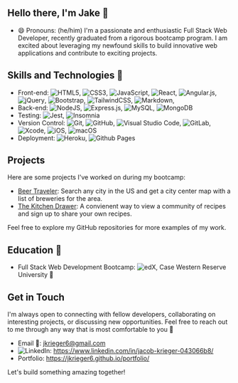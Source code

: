 ## Hello there, I'm Jake 👋
- 😄 Pronouns: (he/him) 
I'm a passionate and enthusiastic Full Stack Web Developer, recently graduated from a rigorous bootcamp program. I am excited about leveraging my newfound skills to build innovative web applications and contribute to exciting projects. 

## Skills and Technologies 🔭

- Front-end: ![HTML5](https://img.shields.io/badge/html5-%23E34F26.svg?style=for-the-badge&logo=html5&logoColor=white), ![CSS3](https://img.shields.io/badge/css3-%231572B6.svg?style=for-the-badge&logo=css3&logoColor=white), ![JavaScript](https://img.shields.io/badge/javascript-%23323330.svg?style=for-the-badge&logo=javascript&logoColor=%23F7DF1E), ![React](https://img.shields.io/badge/react-%2320232a.svg?style=for-the-badge&logo=react&logoColor=%2361DAFB), ![Angular.js](https://img.shields.io/badge/angular.js-%23E23237.svg?style=for-the-badge&logo=angularjs&logoColor=white), ![jQuery](https://img.shields.io/badge/jquery-%230769AD.svg?style=for-the-badge&logo=jquery&logoColor=white), ![Bootstrap](https://img.shields.io/badge/bootstrap-%238511FA.svg?style=for-the-badge&logo=bootstrap&logoColor=white), ![TailwindCSS](https://img.shields.io/badge/tailwindcss-%2338B2AC.svg?style=for-the-badge&logo=tailwind-css&logoColor=white), ![Markdown](https://img.shields.io/badge/markdown-%23000000.svg?style=for-the-badge&logo=markdown&logoColor=white), <!-- ![Swift](https://img.shields.io/badge/swift-F54A2A?style=for-the-badge&logo=swift&logoColor=white) -->
- Back-end: ![NodeJS](https://img.shields.io/badge/node.js-6DA55F?style=for-the-badge&logo=node.js&logoColor=white), ![Express.js](https://img.shields.io/badge/express.js-%23404d59.svg?style=for-the-badge&logo=express&logoColor=%2361DAFB), ![MySQL](https://img.shields.io/badge/mysql-%2300f.svg?style=for-the-badge&logo=mysql&logoColor=white), ![MongoDB](https://img.shields.io/badge/MongoDB-%234ea94b.svg?style=for-the-badge&logo=mongodb&logoColor=white)
- Testing: ![Jest](https://img.shields.io/badge/-jest-%23C21325?style=for-the-badge&logo=jest&logoColor=white), ![Insomnia](https://img.shields.io/badge/Insomnia-black?style=for-the-badge&logo=insomnia&logoColor=5849BE)
- Version Control: ![Git](https://img.shields.io/badge/git-%23F05033.svg?style=for-the-badge&logo=git&logoColor=white), ![GitHub](https://img.shields.io/badge/github-%23121011.svg?style=for-the-badge&logo=github&logoColor=white), ![Visual Studio Code](https://img.shields.io/badge/Visual%20Studio%20Code-0078d7.svg?style=for-the-badge&logo=visual-studio-code&logoColor=white), ![GitLab](https://img.shields.io/badge/gitlab-%23181717.svg?style=for-the-badge&logo=gitlab&logoColor=white), ![Xcode](https://img.shields.io/badge/Xcode-007ACC?style=for-the-badge&logo=Xcode&logoColor=white), ![iOS](https://img.shields.io/badge/iOS-000000?style=for-the-badge&logo=ios&logoColor=white), ![macOS](https://img.shields.io/badge/mac%20os-000000?style=for-the-badge&logo=macos&logoColor=F0F0F0)
- Deployment: ![Heroku](https://img.shields.io/badge/heroku-%23430098.svg?style=for-the-badge&logo=heroku&logoColor=white), ![Github Pages](https://img.shields.io/badge/github%20pages-121013?style=for-the-badge&logo=github&logoColor=white)

## Projects

Here are some projects I've worked on during my bootcamp:

- [Beer Traveler](https://jkrieger6.github.io/beer-traveler/): Search any city in the US and get a city center map with a list of breweries for the area.
- [The Kitchen Drawer](https://the-recipe-drawer.herokuapp.com): A convienent way to view a community of recipes and sign up to share your own recipes.
<!-- - [Project 3](link-to-project): Brief description of the project and your contributions. -->

Feel free to explore my GitHub repositories for more examples of my work.

## Education 🌱

- Full Stack Web Development Bootcamp: ![edX](https://img.shields.io/badge/edX-%2302262B.svg?style=for-the-badge&logo=edX&logoColor=white), Case Western Reserve University 🏫

## Get in Touch

I'm always open to connecting with fellow developers, collaborating on interesting projects, or discussing new opportunities. Feel free to reach out to me through any way that is most comfortable to you 💬

- Email 📧: jkrieger6@gmail.com
- ![LinkedIn](https://img.shields.io/badge/linkedin-%230077B5.svg?style=for-the-badge&logo=linkedin&logoColor=white): https://www.linkedin.com/in/jacob-krieger-043066b8/
- Portfolio: https://jkrieger6.github.io/portfolio/

Let's build something amazing together!

